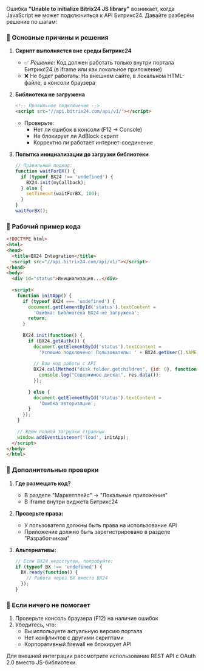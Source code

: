 Ошибка **"Unable to initialize Bitrix24 JS library"** возникает, когда JavaScript не может подключиться к API Битрикс24. Давайте разберём решение по шагам:

### 🔹 Основные причины и решения

1. **Скрипт выполняется вне среды Битрикс24**
   - ✅ *Решение*: Код должен работать только внутри портала Битрикс24 (в iframe или как локальное приложение)
   - ❌ Не будет работать: На внешнем сайте, в локальном HTML-файле, в консоли браузера

2. **Библиотека не загружена**
   ```html
   <!-- Правильное подключение -->
   <script src="//api.bitrix24.com/api/v1/"></script>
   ```
   - Проверьте:
     - Нет ли ошибок в консоли (F12 → Console)
     - Не блокирует ли AdBlock скрипт
     - Корректно ли работает интернет-соединение

3. **Попытка инициализации до загрузки библиотеки**
   ```javascript
   // Правильный подход:
   function waitForBX() {
     if (typeof BX24 !== 'undefined') {
       BX24.init(myCallback);
     } else {
       setTimeout(waitForBX, 100);
     }
   }
   waitForBX();
   ```

### 🔹 Рабочий пример кода
```html
<!DOCTYPE html>
<html>
<head>
  <title>BX24 Integration</title>
  <script src="//api.bitrix24.com/api/v1/"></script>
</head>
<body>
  <div id="status">Инициализация...</div>
  
  <script>
    function initApp() {
      if (typeof BX24 === 'undefined') {
        document.getElementById('status').textContent = 
          'Ошибка: Библиотека BX24 не загружена';
        return;
      }
      
      BX24.init(function() {
        if (BX24.getAuth()) {
          document.getElementById('status').textContent = 
            'Успешно подключено! Пользователь: ' + BX24.getUser().NAME;
          
          // Ваш код работы с API
          BX24.callMethod("disk.folder.getchildren", {id: 0}, function(res) {
            console.log("Содержимое диска:", res.data());
          });
          
        } else {
          document.getElementById('status').textContent = 
            'Ошибка авторизации';
        }
      });
    }
    
    // Ждём полной загрузки страницы
    window.addEventListener('load', initApp);
  </script>
</body>
</html>
```

### 🔹 Дополнительные проверки
1. **Где размещать код?**
   - В разделе "Маркетплейс" → "Локальные приложения"
   - В iframe внутри виджета Битрикс24

2. **Проверьте права:**
   - У пользователя должны быть права на использование API
   - Приложение должно быть зарегистрировано в разделе "Разработчикам"

3. **Альтернативы:**
   ```javascript
   // Если BX24 недоступен, попробуйте:
   if (typeof BX !== 'undefined') {
     BX.ready(function() {
       // Работа через BX вместо BX24
     });
   }
   ```

### 🔹 Если ничего не помогает
1. Проверьте консоль браузера (F12) на наличие ошибок
2. Убедитесь, что:
   - Вы используете актуальную версию портала
   - Нет конфликтов с другими скриптами
   - Корпоративный firewall не блокирует API

Для внешней интеграции рассмотрите использование REST API с OAuth 2.0 вместо JS-библиотеки.
